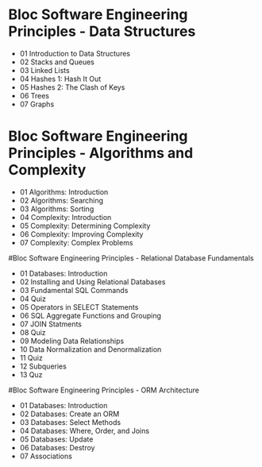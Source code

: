 # Bloc Software Engineering Principles - Data Structures

- 01 Introduction to Data Structures
- 02 Stacks and Queues
- 03 Linked Lists
- 04 Hashes 1: Hash It Out
- 05 Hashes 2: The Clash of Keys
- 06 Trees
- 07 Graphs

# Bloc Software Engineering Principles - Algorithms and Complexity

- 01 Algorithms: Introduction
- 02 Algorithms: Searching
- 03 Algorithms: Sorting
- 04 Complexity: Introduction
- 05 Complexity: Determining Complexity
- 06 Complexity: Improving Complexity
- 07 Complexity: Complex Problems

#Bloc Software Engineering Principles - Relational Database Fundamentals

- 01 Databases: Introduction
- 02 Installing and Using Relational Databases
- 03 Fundamental SQL Commands
- 04 Quiz
- 05 Operators in SELECT Statements
- 06 SQL Aggregate Functions and Grouping
- 07 JOIN Statments
- 08 Quiz
- 09 Modeling Data Relationships
- 10 Data Normalization and Denormalization
- 11 Quiz
- 12 Subqueries 
- 13 Quz

#Bloc Software Engineering Principles - ORM Architecture

- 01 Databases: Introduction
- 02 Databases: Create an ORM
- 03 Databases: Select Methods
- 04 Databases: Where, Order, and Joins
- 05 Databases: Update
- 06 Databases: Destroy
- 07 Associations